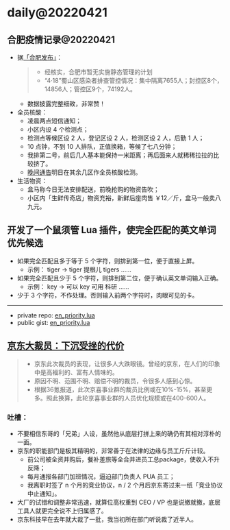 # daily@20220421

## 合肥疫情记录@20220421
- 据[「合肥发布」](https://weibo.com/2403752844/LpqMBqEow)：
  > - 经核实，合肥市暂无实施静态管理的计划
  > - “4·18”蜀山区感染者排查管控情况：集中隔离7655人；封控区8个，14856人；管控区9个，74192人。
  - 数据披露完整细致，非常赞！
- 全员核酸：
  - 凌晨两点短信通知；
  - 小区内设 4 个检测点；
  - 检测点等候区设 2 人，登记区设 2 人，检测区设 2 人，后勤 1 人；
  - 10 点钟，不到 10 人排队，正值换箱，等候了七八分钟；
  - 我排第二号，前后几人基本能保持一米距离；再后面来人就稀稀拉拉的比较挤了。
  - [晚间通告](https://weibo.com/2403752844/LpvvmzLAv)明日在其余几区作全员核酸检测。
- 生活物资：
  - 盒马称今日无法安排配送，前晚抢购的物资告吹；
  - 小区内「生鲜传奇店」物资充裕，新鲜后座肉售 ￥12／斤，盒马一般卖八九元。

## 开发了一个鼠须管 Lua 插件，使完全匹配的英文单词优先候选
- 如果完全匹配且多于等于 5 个字符，则排到第一位，便于直接上屏。
  - 示例： tiger → tiger 提根儿 tigers ……
- 如果完全匹配且少于 5 个字符，则排到第二位，便于确认英文单词输入正确。
  - 示例： key → 可以 key 可用 科研 ……
- 少于 3 个字符，不作处理。否则输入前两个字符时，肉眼可见的卡。
---
- private repo: [en_priority.lua](https://github.com/HuangJian/macos-config/blob/main/config.git/Rime/lua/en_priority.lua)
- public gist: [en_priority.lua](https://gist.github.com/HuangJian/b71ba26a9601ad9c6dd078be817de6a1)


## [京东大裁员：下沉受挫的代价](https://weibo.com/ttarticle/p/show?id=2309404760618325639332)

> - 京东此次裁员的表现，让很多人大跌眼镜。曾经的京东，在人们的印象中是高福利的、富有人情味的。
> - 原因不明、范围不明、赔偿不明的裁员，令很多人感到心惊。
> - 根据36氪报道，此次京喜事业群的裁员比例或在10%-15%，甚至更多。照此换算，此轮京喜事业群的人员优化规模或在400-600人。

### 吐槽：
- 不要相信东哥的「兄弟」人设，虽然他从底层打拼上来的确仍有其相对淳朴的一面。
- 京东的职能部门是极其精明的，非常善于在法律的边缘与员工斤斤计较。
  - 前公司被全资并购后，餐补差旅等全合并进员工总package，使收入不升反降；
  - 每月通报各部门加班情况，逼迫部门负责人 PUA 员工；
  - 我离职时签了 n 个月的竞业协议，n / 2 个月后京东寄过来一纸「竞业协议中止通知」。
- 大厂的试错和调整非常迅速，就算位高权重到 CEO / VP 也是说撤就撤，底层工具人就更完全说不上归属感了。
- 京东科技早在去年就大裁了一批，我当初所在部门听说裁了近半人。
